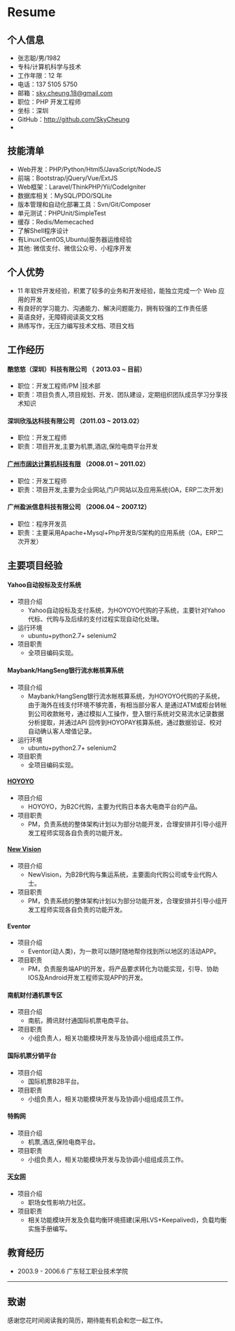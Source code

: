 # Resume

## 个人信息

- 张志聪/男/1982
- 专科/计算机科学与技术 
- 工作年限：12 年
- 电话：137 5105 5750
- 邮箱：sky.cheung.18@gmail.com
- 职位：PHP 开发工程师
- 坐标：深圳
- GitHub：http://github.com/SkyCheung
- 

## 技能清单

- Web开发：PHP/Python/Html5/JavaScript/NodeJS
- 前端：Bootstrap/jQuery/Vue/ExtJS
- Web框架：Laravel/ThinkPHP/Yii/CodeIgniter
- 数据库相关：MySQL/PDO/SQLite
- 版本管理和自动化部署工具：Svn/Git/Composer
- 单元测试：PHPUnit/SimpleTest
- 缓存：Redis/Memecached
- 了解Shell程序设计
- 有Linux(CentOS,Ubuntu)服务器运维经验
- 其他: 微信支付、微信公众号、小程序开发

## 个人优势

- 11 年软件开发经验，积累了较多的业务和开发经验，能独立完成一个 Web 应用的开发
- 有良好的学习能力、沟通能力、解决问题能力，拥有较强的工作责任感
- 英语良好，无障碍阅读英文文档
- 熟练写作，无压力编写技术文档、项目文档

## 工作经历

#### 酷悠悠（深圳）科技有限公司 （ 2013.03 ~ 目前）

- 职位：开发工程师/PM |技术部
- 职责：项目负责人,项目规划、开发、团队建设，定期组织团队成员学习分享技术知识 

#### 深圳欣泓达科技有限公司 （2011.03 ~ 2013.02）

- 职位：开发工程师
- 职责：项目开发,主要为机票,酒店,保险电商平台开发

#### [广州市阔达计算机科技有限](http://www.cootaa.com/) （2008.01 ~ 2011.02）

- 职位：开发工程师
- 职责：项目开发,主要为企业网站,门户网站以及应用系统(OA，ERP二次开发)

#### 广州盈派信息科技有限公司 （2006.04 ~ 2007.12）

- 职位：程序开发员
- 职责：主要采用Apache+Mysql+Php开发B/S架构的应用系统（OA，ERP二次开发）

## 主要项目经验

#### Yahoo自动投标及支付系统

- 项目介绍
    - Yahoo自动投标及支付系统，为HOYOYO代购的子系统，主要针对Yahoo代标、代购与及后续的支付过程实现自动化处理。
- 运行环境
    - ubuntu+python2.7+ selenium2   
- 项目职责
    - 全项目编码实现。

#### Maybank/HangSeng银行流水帐核算系统

- 项目介绍
    - Maybank/HangSeng银行流水帐核算系统，为HOYOYO代购的子系统，由于海外在线支付环境不够完善，有相当部分客人
      是通过ATM或柜台转帐到公司收款帐号，通过模拟人工操作，登入银行系统对交易流水记录数据分析提取，并通过API
      回传到HOYOPAY核算系统，通过数据验证、校对自动确认客人增值记录。
- 运行环境
    - ubuntu+python2.7+ selenium2   
- 项目职责
    - 全项目编码实现。

#### [HOYOYO](https://www.hoyoyo.com)

- 项目介绍
    - HOYOYO，为B2C代购，主要为代购日本各大电商平台的产品。
- 项目职责
    - PM，负责系统的整体架构计划以为部分功能开发，合理安排并引导小组开发工程师实现各自负责的功能开发。

#### [New Vision](https://www.nvsupplychain.com)

- 项目介绍
    - NewVision，为B2B代购与集运系统，主要面向代购公司或专业代购人士。
- 项目职责
    - PM，负责系统的整体架构计划以为部分功能开发，合理安排并引导小组开发工程师实现各自负责的功能开发。
    
#### Eventor

- 项目介绍
    - Eventor(动人类)，为一款可以随时随地帮你找到所以地区的活动APP。
- 项目职责
    - PM，负责服务端API的开发，将产品要求转化为功能实现，引导、协助IOS及Android开发工程师实现APP的开发。   
    
#### 南航财付通机票专区

- 项目介绍
    - 南航，腾讯财付通国际机票电商平台。
- 项目职责
    - 小组负责人，相关功能模块开发与及协调小组组成员工作。

#### 国际机票分销平台

- 项目介绍
    - 国际机票B2B平台。
- 项目职责
    - 小组负责人，相关功能模块开发与及协调小组组成员工作。

#### 特购网

- 项目介绍
    - 机票,酒店,保险电商平台。
- 项目职责
    - 小组负责人，相关功能模块开发与及协调小组组成员工作。

#### [天女网](http://www.tiannv.com)

- 项目介绍
    - 职场女性影响力社区。
- 项目职责
    - 相关功能模块开发及负载均衡环境搭建(采用LVS+Keepalived)，负载均衡实施手册编写。

## 教育经历

- 2003.9 - 2006.6 广东轻工职业技术学院

---    

## 致谢

感谢您花时间阅读我的简历，期待能有机会和您一起工作。
